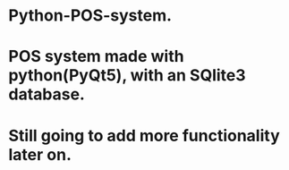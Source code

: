 # Python-POS-system.

# POS system made with python(PyQt5), with an SQlite3 database.
# Still going to add more functionality later on.
